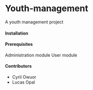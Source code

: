 # Youth-management
A youth management project 
#### Installation 
#### Prerequisites
Administration module
User module

#### Contributors
* Cyril Owuor
* Lucas Opal
